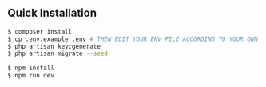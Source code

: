 ## Quick Installation
```bash
$ composer install
$ cp .env.example .env # THEN EDIT YOUR ENV FILE ACCORDING TO YOUR OWN SETTINGS.
$ php artisan key:generate
$ php artisan migrate --seed

$ npm install
$ npm run dev
```
